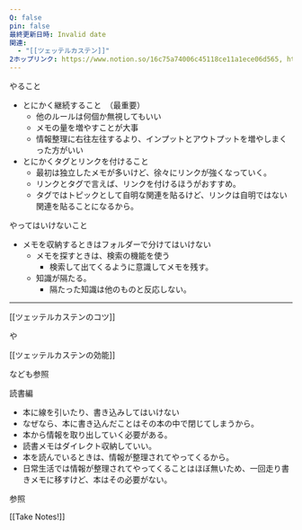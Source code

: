 ```yaml
---
Q: false
pin: false
最終更新日時: Invalid date
関連:
  - "[[ツェッテルカステン]]"
2ホップリンク: https://www.notion.so/16c75a74006c45118ce11a1ece06d565, https://www.notion.so/1757c65d4571409d9e521b6cbac7c2a9, https://www.notion.so/37dc6fa32cfe48cdb6ee6c64ce354faa, https://www.notion.so/867aff5c2797492caa1121f3897725b3, https://www.notion.so/b86c546584f542cc9eb8942de211474e, https://www.notion.so/de1a387e8d794b6f838965678c58c1f7, https://www.notion.so/f70ff87543654b5d8055e58910345f23, https://www.notion.so/fd84e2adb42e4117a5d6424a9fbbcc54
---
```

  

やること

- とにかく継続すること　（最重要）
    - 他のルールは何個か無視してもいい
    - メモの量を増やすことが大事
    - 情報整理に右往左往するより、インプットとアウトプットを増やしまくった方がいい
- とにかくタグとリンクを付けること
    - 最初は独立したメモが多いけど、徐々にリンクが強くなっていく。
    - リンクとタグで言えば、リンクを付けるほうがおすすめ。
    - タグではトピックとして自明な関連を貼るけど、リンクは自明ではない関連を貼ることになるから。

  

やってはいけないこと

- メモを収納するときはフォルダーで分けてはいけない
    - メモを探すときは、検索の機能を使う
        - 検索して出てくるように意識してメモを残す。
    - 知識が隔たる。
        - 隔たった知識は他のものと反応しない。

  

---

  

[[ツェッテルカステンのコツ]]

や

[[ツェッテルカステンの効能]]

なども参照

  

読書編

- 本に線を引いたり、書き込みしてはいけない
- なぜなら、本に書き込んだことはその本の中で閉じてしまうから。
- 本から情報を取り出していく必要がある。
- 読書メモはダイレクト収納していい。
- 本を読んでいるときは、情報が整理されてやってくるから。
- 日常生活では情報が整理されてやってくることはほぼ無いため、一回走り書きメモに移すけど、本はその必要がない。

  

参照

[[Take Notes!]]